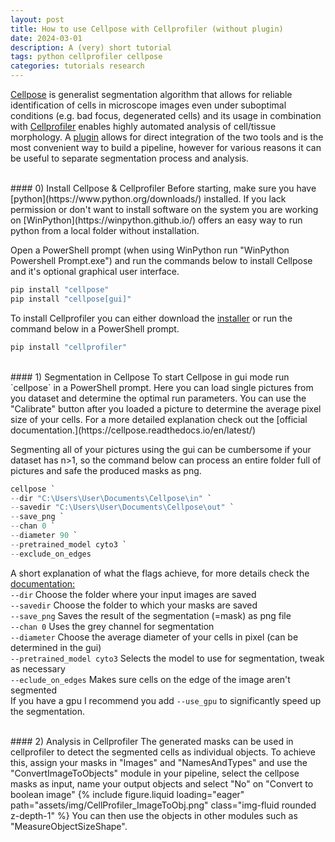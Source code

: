 ```yaml
---
layout: post
title: How to use Cellpose with Cellprofiler (without plugin)
date: 2024-03-01
description: A (very) short tutorial
tags: python cellprofiler cellpose 
categories: tutorials research
---
```

[Cellpose](https://www.cellpose.org/) is generalist segmentation algorithm that allows for reliable identification of cells in microscope images even under suboptimal conditions (e.g. bad focus, degenerated cells) and its usage in combination with [Cellprofiler](https://cellprofiler.org/) enables highly automated analysis of cell/tissue morphology.
A [plugin](https://forum.image.sc/t/new-cellprofiler-4-plugin-runcellpose/56858) allows for direct integration of the two tools and is the most convenient way to build a pipeline, however for various reasons it can be useful to separate segmentation process and analysis.

<br>
#### 0) Install Cellpose & Cellprofiler
Before starting, make sure you have [python](https://www.python.org/downloads/) installed. If you lack permission or don't want to install software on the system you are working on [WinPython](https://winpython.github.io/) offers an easy way to run python from a local folder without installation.

Open a PowerShell prompt (when using WinPython run "WinPython Powershell Prompt.exe") and run the commands below to install Cellpose and it's optional graphical user interface.
```powershell
pip install "cellpose"
pip install "cellpose[gui]"
```

To install Cellprofiler you can either download the [installer](https://cellprofiler.org/releases) or run the command below in a PowerShell prompt.
```powershell
pip install "cellprofiler"
```

<br>
#### 1) Segmentation in Cellpose
To start Cellpose in gui mode run `cellpose` in a PowerShell prompt. Here you can load single pictures from you dataset and determine the optimal run parameters. You can use the "Calibrate" button after you loaded a picture to determine the average pixel size of your cells. For a more detailed explanation check out the [official documentation.](https://cellpose.readthedocs.io/en/latest/) 

Segmenting all of your pictures using the gui can be cumbersome if your dataset has n>1, so the command below can process an entire folder full of pictures  and safe the produced masks as png. 
```powershell
cellpose `
--dir "C:\Users\User\Documents\Cellpose\in" `
--savedir "C:\Users\User\Documents\Cellpose\out" `
--save_png `
--chan 0 `
--diameter 90 `
--pretrained_model cyto3 `
--exclude_on_edges 
```

A short explanation of what the flags achieve, for more details check the [documentation:](https://cellpose.readthedocs.io/en/latest/cli.html)  
`--dir` Choose the folder where your input images are saved  
`--savedir` Choose the folder to which your masks are saved  
`--save_png` Saves the result of the segmentation (=mask) as png file  
`--chan 0` Uses the grey channel for segmentation  
`--diameter` Choose the average diameter of your cells in pixel (can be determined in the gui)  
`--pretrained_model cyto3` Selects the model to use for segmentation, tweak as necessary  
`--eclude_on_edges` Makes sure cells on the edge of the image aren't segmented  
If you have a gpu I recommend you add `--use_gpu` to significantly speed up the segmentation.

<br>
#### 2) Analysis in Cellprofiler
The generated masks can be used in cellprofiler to detect the segmented cells as individual objects. To achieve this, assign your masks in "Images" and "NamesAndTypes" and use the "ConvertImageToObjects" module in your pipeline, select the cellpose masks as input, name your output objects and select "No" on "Convert to boolean image"
{% include figure.liquid loading="eager" path="assets/img/CellProfiler_ImageToObj.png" class="img-fluid rounded z-depth-1" %}
You can then use the objects in other modules such as "MeasureObjectSizeShape".
